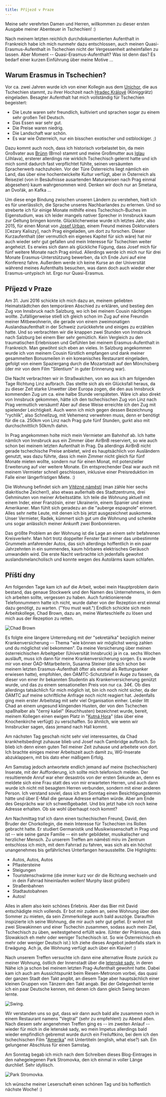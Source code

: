 ```yaml
---
title: Příjezd v Praze
---
```


Meine sehr verehrten Damen und Herren,
willkommen zu dieser ersten Ausgabe meiner Abenteuer in Tschechien! :)

Nach meinem letzten reichlich durchdokumentierten Aufenthalt in Frankreich
habe ich mich nunmehr dazu entschlossen, auch meinen Quasi-Erasmus-Aufenthalt
in Tschechien nicht der Vergessenheit anheimfallen zu lassen.
Aber Moment -- Quasi-Erasmus-Aufenthalt? Was ist denn das?
Es bedarf einer kurzen Einführung über meine Motive ...


Warum Erasmus in Tschechien?
----------------------------

Vor ca. zwei Jahren wurde ich von einer Kollegin aus dem [Unichor],
die aus Tschechien stammt, zu ihrer Hochzeit nach [Hradec Králové] (Königgrätz)
eingeladen. Besagter Aufenthalt hat mich vollständig für Tschechien begeistert:

* Die Leute waren sehr freundlich, kultiviert und sprachen sogar
  zu einem sehr großen Teil Deutsch.
* Das Essen war sehr gut.
* Die Preise waren niedrig.
* Die Landschaft war schön.
* Es war wie Österreich, nur ein bisschen exotischer und ostblockiger. ;)

Dazu kommt auch noch, dass ich historisch vorbelastet bin, da
mein Großvater aus [Brünn] (Brno) stammt und
meine Großmutter aus [Iglau] (Jihlava),
ersterer allerdings nie wirklich Tschechisch gelernt hatte und ich
mich somit dadurch fast verpflichtet fühlte, seinen versäumten Spracherwerb
nachzuholen. Vor der Türe Österreichs liegt nämlich ein Land, das über
eine hochentwickelte Kultur verfügt, aber in Österreich als Reiseziel
(von in Besäufnisse ausartenden Maturareisen nach Prag einmal abgesehen)
kaum wahrgenommen wird. Denken wir doch nur an Smetana, an Dvořák, an Kafka ...

Um diese enge Bindung zwischen unseren Ländern zu verstehen, hielt ich es für
unerlässlich, die Sprache unseres Nachbarlandes zu erlernen. Und so streberte
ich für einige Monate mithilfe eines Tschechisch-Buches im Eigenstudium,
was ich leider mangels nativer Sprecher in Innsbruck kaum zur Geltung
bringen konnte. Glücklicherweise wurde ich letztes Jahr, also 2015,
für einen Monat von [Josef Urban], einem Freund meines Doktorvaters
[Cezary Kaliszy], nach Prag eingeladen, um dort zu forschen.
Dieser Kurzaufenthalt (der vermutlich ein eigenes Kapitel
für sich wäre) hat mir auch wieder sehr gut gefallen und mein Interesse
für Tschechien weiter angeheizt.
Es erwies sich dann als glückliche Fügung, dass Josef mich für fünf weitere
Monate nach Prag einlud. Allerdings werde ich mich nur für drei Monate
Erasmus-Unterstützung bewerben, da ich Ende Juni auf eine Konferenz fahre.
Außerdem werde ich keine Kurse an der Universität während meines Aufenthalts
besuchen, was dann doch auch wieder eher Erasmus-untypisch ist.
Ergo nur Quasi-Erasmus.


Příjezd v Praze
---------------

Am 31. Juni 2016 schickte ich mich dazu an, meinem geliebten Heimatstädtchen
den temporären Abschied zu erklären, und bestieg den Zug von Innsbruck nach
Salzburg, wo ich bei meinem Cousin nächtigen wollte.
Zufälligerweise stieß ich gleich schon im Zug auf eine Freundin meiner
Mitbewohnerin, die gerade von einem zweimonatigen Auslandsaufenthalt in der
Schweiz zurückkehrte und einiges zu erzählen hatte. Und so verbrachten wir
die knappen zwei Stunden von Innsbruck nach Salzburg bei einem Bier
sehr gemütlich. Kein Vergleich zu den traumatischen Erlebnissen und Gefühlen
bei meinem Erasmus-Aufenthalt in Frankreich. Man gewöhnt sich eben an vieles.
In Salzburg angekommen wurde ich von meinem Cousin fürstlich empfangen und
dank meiner gesammelten Bonusmeilen in ein koreanisches Restaurant eingeladen,
gefolgt von einem Spaziergang durch die Mozartstadt auf den Mönchsberg
(der mir von dem Film "Silentium" in guter Erinnerung war).

Die Nacht verbrachten wir in Straßwalchen, von wo aus ich am folgenden Tage
Richtung Linz aufbrach. Das stellte sich als ein Glücksfall heraus, da
zu dieser Zeit starke Unwetter über Europa zogen, die den aus Innsbruck
kommenden Zug um ca. eine halbe Stunde verspäteten. Wäre ich also direkt
von Innsbruck gekommen, hätte ich den tschechischen Zug von Linz nach Prag
vermutlich versäumt!
Aber auf diese Weise erreichte ich den Zug mit spielender Leichtigkeit.
Auch wenn ich mich gegen dessen Bezeichnung "rychlík", also Schnellzug,
mit Vehemenz verwehren muss, denn er benötigt für die ca. 250km von
Linz nach Prag gute fünf Stunden, gurkt also mit durchschnittlich 50km/h dahin.

In Prag angekommen holte mich mein Vermieter am Bahnhof ab.
Ich hatte nämlich von Innsbruck aus ein Zimmer über AirBnB reserviert,
so wie auch schon bei meinem letzten Aufenthalt in Prag.
Da allerdings AirBnB nicht gerade tschechische Preise anbietet,
wird es hauptsächlich von Ausländern genutzt, was dazu führte,
dass ich mein Zimmer nicht gleich für fünf Monate mieten wollte,
sondern nur für einen Monat, mit potenzieller Erweiterung auf vier
weitere Monate. Ein entsprechender Deal war auch mit meinem Vermieter
schnell geschlossen, inklusive einer Preisreduktion im Falle einer
längerfristigen Miete. :)

Die Wohnung befindet sich am [Vítězné náměstí] (man zähle hier sechs
diakritische Zeichen!), also etwas außerhalb des Stadtzentrums, drei Gehminuten
von meiner Arbeitsstätte.
Ich teile die Wohnung aktuell mit einem Inder, einer Französin,
einer Ukrainerin, einem Spanier und einem Amerikaner.
Man fühlt sich geradezu an die "auberge espagnole" erinnert.
Alles sehr nette Leute, mit denen ich bis jetzt ausgezeichnet auskomme.
Unser Vermieter, Radek, kümmert sich gut um die Wohnung und schenkte uns sogar
anlässlich meiner Ankunft zwei Bonbonnieren.

Das größte Problem an der Wohnung ist die Lage an einem sehr befahrenen
Kreisverkehr. Man hört trotz doppelter Fenster fast immer das unbestimmte
Grummeln anfahrender Autos, das sich allerdings hoffentlich in ein paar
Jahrzehnten in ein summendes, kaum hörbares elektrisches Geräusch umwandeln wird.
Die erste Nacht verbrachte ich jedenfalls gewohnt auslandsmelancholisch
und konnte wegen des Autolärms kaum schlafen.


Příští dny
----------

Am folgenden Tage kam ich auf die Arbeit, wobei mein Hauptproblem darin bestand,
das genaue Stockwerk und den Namen des Unternehmens, in dem ich arbeiten sollte,
vergessen zu haben. Auch funktionierende Telefonnummern hatte ich nicht,
wurde daher von der Rezeption erst einmal dazu genötigt, zu warten.
("You must wait.") Endlich schickte sich mein Arbeitskollege, Chad Brown,
dazu an, meine Warteschleife zu lösen und mich aus der Rezeption zu retten.

![Chad Brown]($media$/chad.jpg)

Es folgte eine längere Unterredung mit der "sekretářka" bezüglich meiner
Krankenversicherung -- Thema "wie können wir möglichst wenig zahlen und du
möglichst viel bekommen". Da meine Versicherung über meinen österreichischen
Arbeitgeber (Universität Innsbruck) ja in ca. sechs Wochen ausläuft, muss ich
dann für meine Krankenversicherung sorgen.
Es wurde mir von einer ÖAD-Mitarbeiterin, Susanna Steiner (die sich schon
bei meinem letzten Erasmus-Aufenthalt öfter als einmal als Rettungsanker
erwiesen hatte), empfohlen, den ÖAMTC-Schutzbrief in Auge zu fassen,
da dieser von einer ihr bekannten Studentin als Krankenversicherung
genützt wurde, und das zu einem sensationellen Preis von nur ca. 34€.
Ob dies allerdings tatsächlich für mich möglich ist, bin ich noch nicht sicher,
da der ÖAMTC auf meine schriftliche Anfrage noch nicht reagiert hat.
Jedenfalls ging mein erster Arbeitstag mit sehr viel Organisation einher.
Leider litt Chad an einem ungesund klingenden Husten, der von den Tschechen
spaßhalber als "černý kašel" (Keuchhusten) bezeichnet wurde, bereit,
meinem Kollegen einen ewigen Platz in "[Kutná Hora]"
(das über eine Knochenkirche verfügt) zu verschaffen.
So ähnlich, wie wenn wir Innsbrucker sagen, dass jemand nach Hall kommt.

Am nächsten Tag geschah nicht sehr viel interessantes, da Chad
krankheitsbedingt zuhause blieb und Josef nach Cambridge aufbrach.
So blieb ich denn einen guten Teil meiner Zeit zuhause und arbeitete von dort.
Ich brachte einiges meiner Arbeitszeit auch damit zu, WG-Inserate abzuklappern,
mit bis dato eher mäßigem Erfolg.

Am Samstag jedoch antwortete endlich jemand auf meine (tschechischen) Inserate,
mit der Aufforderung, ich sollte mich telefonisch melden. Der resultierende
Anruf war eher desaströs von der ersten Sekunde an, denn es meldete sich
eine Frau statt des von mir erwarteten Herren, und auch dann wurde ich nicht
mit besagtem Herren verbunden, sondern mit einer anderen Person.
Ich verstand soviel, dass ich am Sonntag einen Besichtigungstermin hätte und
über E-Mail die genaue Adresse erhalten würde. Aber am Ende des Gesprächs
war ich schweißgebadet. Und bis jetzt habe ich noch keine Adresse erhalten.
Ob sie wohl überhaupt noch kommt?

Am Nachmittag traf ich dann einen tschechischen Freund, David, den Bruder
der Chorkollegin, die mein Interesse für Tschechien ins Rollen gebracht hatte.
Er studiert Germanistik und Musikwissenschaft in Prag und ist
-- wie seine ganze Familie -- ein sehr gebildeter, musikalischer und
herzlicher Mensch. Zu unserem Treffen am náměstí míru im Zentrum
entschloss ich mich, mit dem Fahrrad zu fahren, was sich als ein
höchst unangenehmes bis gefährliches Unterfangen herausstellte. Die Highlights:

* Autos, Autos, Autos
* Pflastersteine
* Steigungen
* Touristenschwärme (die immer kurz vor dir die Richtung wechseln und
  in dein Fahrrad hineinlaufen wollen! Murphy lässt grüßen)
* Straßenbahnen
* Stadtautobahnen
* Autos!

Alles in allem also kein schönes Erlebnis. Aber das Bier mit David
entschädigte mich vollends. Er bot mir zudem an, seine Wohnung über den Sommer
zu mieten, da sein Zimmerkollege auch bald auszöge. Daraufhin inspizierte ich
seine Wohnung, die mir auch sehr gut gefiel. Er wohnt mit zwei Slowakinnen und
einer Tschechin zusammen, sodass auch mein Ziel, Tschechisch zu üben,
weitestgehend erfüllt wäre.
(Unter der Prämisse, dass Slowakisch eh mehr oder weniger Tschechisch ist.
So wie Österreichisch eh mehr oder weniger Deutsch ist.)
Ich ziehe dieses Angebot jedenfalls stark in Erwägung.
Ach ja, die Wohnung verfügt auch über ein Klavier! :)

Nach unserem Treffen versuchte ich dann eine alternative Route zurück zu
meiner Wohnung, östlich der Innenstadt über die [letenské sady], in deren
Nähe ich ja schon bei meinem letzten Prag-Aufenthalt gewohnt hatte.
Dabei kam ich auch am Aussichtspunkt beim Riesen-Metronom vorbei, das
quasi der ganzen Stadt den Takt angibt, an diesem Tage aber hauptsächlich
einer kleinen Gruppen von Tänzern den Takt angab. Bei der Gelegenheit
lernte ich ein paar Deutsche kennen, mit denen ich dann gleich Swing
tanzen lernte.

![Swing.]($media$/IMG_20160604_182329.jpg)

Wir verstanden uns so gut, dass wir dann auch bald alle zusammen noch
in einem Restaurant namens "Vegtral" (sehr zu empfehlen!) zu Abend aßen.
Nach diesem sehr angenehmen Treffen ging es -- im zweiten Anlauf -- wieder
für mich in die letenské sady, wo mein Impetus allerdings bald wieder
empfindlich gebremst wurde durch ein Freiluftkino, bei dem ich den
tschechischen Film "[Amerika]" mit Untertiteln (english, what else?) sah.
Ein gelungener Abschluss für einen Samstag.

Am Sonntag begab ich mich nach dem Schreiben dieses Blog-Eintrages in den
nahegelegenen Park Stromovka, den ich einmal in voller Länge durchlief.
Sehr idyllisch.

![Park Stromovka.]($media$/IMG_20160605_190051.jpg)


Ich wünsche meiner Leserschaft einen schönen Tag und bis hoffentlich
nächste Woche! :)


[Unichor]: https://www.uibk.ac.at/unichor/
[Hradec Králové]: https://de.wikipedia.org/wiki/Hradec_Kr%C3%A1lov%C3%A9
[Brünn]: https://de.wikipedia.org/wiki/Brno
[Iglau]: https://de.wikipedia.org/wiki/Jihlava
[Josef Urban]: http://arg.ciirc.cvut.cz/
[Cezary Kaliszyk]: http://cl-informatik.uibk.ac.at/users/cek/
[Vítězné náměstí]: https://cs.wikipedia.org/wiki/V%C3%ADt%C4%9Bzn%C3%A9_n%C3%A1m%C4%9Bst%C3%AD
[Kutná hora]: https://de.wikipedia.org/wiki/Kutn%C3%A1_Hora
[letenské sady]: https://cs.wikipedia.org/wiki/Letensk%C3%A9_sady
[Amerika]: http://www.csfd.cz/film/51711-amerika/prehled/
